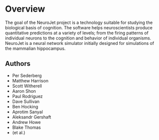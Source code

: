 Overview
========

The goal of the NeuroJet project is a technology suitable for studying the biological basis of cognition. The software helps neuroscientists produce quantitative predictions at a variety of levels;
from the firing patterns of individual neurons to the cognition and behavior of individual organisms. NeuroJet is a neural network simulator initially designed for simulations of the mammalian
hippocampus.

Authors
-------
* Per Sederberg
* Matthew Harrison
* Scott Witherell
* Aaron Shon
* Paul Rodriguez
* Dave Sullivan
* Ben Hocking
* Aprotim Sanyal
* Aleksandr Gershaft
* Andrew Howe
* Blake Thomas
* (et al.)
